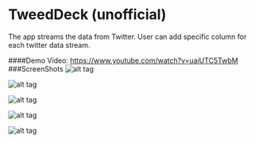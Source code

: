 # TweedDeck (unofficial)

The app streams the data from Twitter. User can add specific column for each twitter data stream.

####Demo Video: https://www.youtube.com/watch?v=uaiUTC5TwbM
###ScreenShots
![alt tag](https://lh3.googleusercontent.com/wF6RzFnp2PByvX87oWVKHSwue9CZv95qrmNyNsyTitrQ_4Lxx2skO4P5xGOoDqnVsaJNRn4gy9T89akqNZcgjyM--Iv31imEMeuzNcFWUTSwCSHAkuMMYlYhIDA27eN3eWi3aFr12wOEir4OvqmFMI8M7zNDGwvYQ4PbX6SXNMSHmQObevLuu5H4-L-v9xdGCryKP823zOPf2XTUa9kv2Arxn1sOv-Z-Z0jT9871B1UM9GU8ZmZxZv5zzK-Yl6hyzlvlVNLgW8EiDqDDgbkMIq-wOUcmJDU91EygbsN2bSyDG9afYAY2LqeJhY3EQ9fUquEdGvhoMS2kLLmbJfCvXkW8QW2VwiDYzb5XJ2jFB3q6S0ZejPiqKVyHAfsEbN_vQpwacachYST3vCyU2nlT-t90ADfaCXvzezeWlsxN-fg_8d85llhb_M4wTNBLVqgXUewkOT-zSd_GhH6va9TcHgau5PW1sCkqm2n-hGrwWJHjyYy4fwLea224gxJf0k59spFPjRqmFbQVaktQja-aW4odyc09ph6mTCzkEEED2XFT7xzOzD3lWOl4WiP9Qou1_I5d=w1287-h934-no)

![alt tag](https://lh3.googleusercontent.com/F15_n87LRG70239ir2qQ29nI4aanJVBq09lmNPj5CvfKCUO7LeTkcmwKOnxnOr3wwe7kw9DMo-1L8e-qCQU9qOJX70zLZkPVgU5KpUth3rjK11AZtNRrcVQ4qOct3U_QgPA3DMn2knDOec8-jNRqp8nZ22bM2c2bWJf-ldOZ7X1tOlugTaBhnQT6QLeRaj1Ncu6sm-1jcQyNeI3I5ffxeFaXvNEILDgBrqQf1BT0BVBhGbo8PbA4YTmNxqySryBHs_P_S1mAxpbv1eQeKyQAkoli-SxckD_dAHSHVYQI2SIv8ALIs2cU9NxS-0OORTrbxFCjQ7UUDLJLpfeQnPjruHkeVhpdvHy4EV1dWbrgRPs2ntyXo8qkRrgvm1Sc9k9XJsLZ5yyX-v2nKDbneQMqKjxl9MNqvhNNOfBnBRyZqsqwYN53Dv6Jyh10bV-rljQJLPitEQY9i4lusKMD0Xckjc9qJ7mfxZgxU1lJLp_z4r2FK9jSQ5b9dcmOcLARbWvgOAA9aT8k4P0tc6KuQzJCPPYyPYhfNISE0xe4SBSsc1qNgGTfsSxB2hLxaDDAAjHqx5Lk=w1287-h934-no)

![alt tag](https://lh3.googleusercontent.com/bvCZCZxptPIUQa-1SufiPd5qAfByeMiySDs5uDu_ikif9GQDuBEuWsOHnX4VJozxyKfHlJCzElaFHzRaUUIDfbMSvi6z9wu4H6JeRbHm-HKjnPwSLxGuIGM9G-pcKvp5lTFdWGWFZPTDws-X5F2cyQfK02JKINO8jDfI-6o5z04RAIkXvue6BcQd3HT3gy99sGuEiaAO9OtctpF5Hu3Jj2KqE2Ye-hil_wayPD_4H8RtrpDvA-sPzswjI_zfDMVOkqZgYqPb0FrpjySvk-yKV7m8r0svaanovE0uWJNPjzzmpC0l-k0vYDYnNLKWEYl46_CXHKXM70yomiqEWFEdP_zn-Q-aDw7qLzObbwJ7ZLqQwBSKSw_Xwg8t64siKpNJ3Tux-rK068b0X9N3vT1nSoWq0ynEEJeSsFB2GUClABYsBwPhUXX9Y_gIyOGpebucV6wAnU7L5MGm7j4Th-ub2b4dP2Bbq5yVyBRXV5L3ke9KB83JWKF5ASMbPjGdNHJ_skL0NrTbB7AVKld30dtSWVWGSYncMKNYjksRFVj1mRO3Qhmmo2N9oHzpXqhuEHdTU9EN=w1287-h943-no)

![alt tag](https://lh3.googleusercontent.com/Tc0qgMzFQ476G1wIj3YJJkhjUeyO8ZC85pK37UsRPoieUe5I2yS44ohDXsv_ugWZ0-PDgNmZ5F6rvA7SArNVVOrPoTprnVpxnF7bJQjWod5aCW9Uw4uFTD2JQn_tkBgnS2qewK7_SSJhOFB7wn54dxWG3zpHDzWhzwjVrHt9qmRnEH8mH-hWhmCKRDNjJmA8_RaDBYHpHJRzm8Xg6d70EYfIiUd827fv1Y5BAeIFMFPlKRYBiAd0duZW4BxL4bfUR8l1746lVpi7v2mRalx2aMD2Jpbt-1WY2-f0PYRePUWBmmXyA7ytD-Ql7fxuWH8RjBuE9QPn6jjqQnHVWAKi_zvI12X_fBIMyIS3NsARt409cd4GU9G886vDpYaQqtTmACDIe63SgLYmaFPpl61dYKVa-bAvO0pbfhcev-gHuZ-S6xADj80HFSoJe1O-CEQy0NNiiHn4_7NFHk-U0a9WAcDpBLexLmZbctLCDVw23NGC69j-tjIAZO_k0DJJ2gC1wECd_SuoRpquPaE6wCxoKezf4TBIx1VaFYmBSMv-VJ4corwXHcci2CtODKhmmNSaglOh=w1287-h945-no)

![alt tag](https://lh3.googleusercontent.com/g5yQLgUY-kATITozKVL4NuZ949yHctNdjRY2xr02X-d9CdG_S_1W5PfujnuTwyQ8hNfjZ6-3_QJlMVIut8UxwCsLpz1qqz2e_Y-qDYcYMq33lbRp9g3ICPiVeavs3Nr_yqu4NuKb1Lgxo2Oh9kVbe4tKIMZLMeTSq3ZF36OSyp9ZS60_YrIKNnXjgaRfnB0TnwkIXIFDIQt39mTfW7jr7uRHOqvM7vEWb0xOemTnQFvIFEiFV_Vwkaw8OqZUkXrPgzbKiX0R8T2ErkOBUBr2R8yEpyaOufl3JcI4RuyErV8ebsXeDWFdd4zJWtkFp6YdeVAxLOLGBQCXVIt6xS2drcvQ5x4jwYhg4xjnHQdepYDYokaDYMZ1fnfykuV73FxSaRv-6H1swWWSFJJLKtg5dr1GnjGpx5HmqcyMX8vUhBaMvj3agKIITCjMLZM0TPDLs_VAlkrGBkC-jm8QRnXhQRQfDnNw3IDRV7AwDNMBb2WDg3pYSeIzkFzjaSPpKhPfbBScIqHH_-QpBUwM-P_l2Ux-uIaYhdizLI7SDRdaUdx-OPYridN6F9SUjoqfuYR9apoq=w1287-h558-no)
